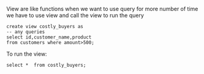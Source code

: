 View are like functions when we want to use  query for more number of time we have to use view and call the view to run the query
```mysql
create view costly_buyers as
-- any queries 
select id,customer_name,product
from customers where amount>500;
```
To run the view:
```mysql
select *  from costly_buyers; 
```